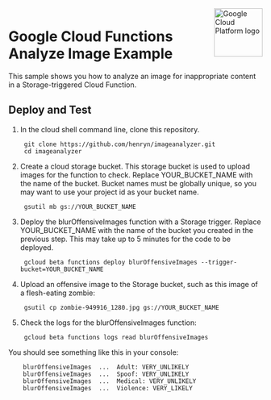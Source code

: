 <img src="https://avatars2.githubusercontent.com/u/2810941?v=3&s=96" alt="Google Cloud Platform logo" title="Google Cloud Platform" align="right" height="96" width="96"/>

# Google Cloud Functions Analyze Image Example

This sample shows you how to analyze an image for inappropriate content in a
Storage-triggered Cloud Function.


## Deploy and Test


1. In the cloud shell command line, clone this repository.

        git clone https://github.com/henryn/imageanalyzer.git
        cd imageanalyzer

2. Create a cloud storage bucket. This storage bucket is used to upload images for the function to check.  Replace YOUR_BUCKET_NAME with the name of the bucket.  Bucket names must be globally unique, so you may want to use your project id as your bucket name.

        gsutil mb gs://YOUR_BUCKET_NAME

3. Deploy the blurOffensiveImages function with a Storage trigger.  Replace YOUR_BUCKET_NAME with the name of the bucket you created in the previous step.  This may take up to 5 minutes for the code to be deployed.

        gcloud beta functions deploy blurOffensiveImages --trigger-bucket=YOUR_BUCKET_NAME

4. Upload an offensive image to the Storage bucket, such as this image of a flesh-eating zombie: 

        gsutil cp zombie-949916_1280.jpg gs://YOUR_BUCKET_NAME

5. Check the logs for the blurOffensiveImages function:

        gcloud beta functions logs read blurOffensiveImages

You should see something like this in your console:

        blurOffensiveImages  ...  Adult: VERY_UNLIKELY
        blurOffensiveImages  ...  Spoof: VERY_UNLIKELY
        blurOffensiveImages  ...  Medical: VERY_UNLIKELY
        blurOffensiveImages  ...  Violence: VERY_LIKELY

